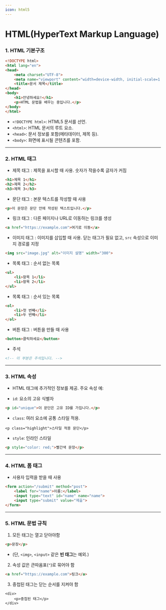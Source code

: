 ```yaml
---
icon: html5
---
```


# HTML(HyperText Markup Language)

### 1. HTML 기본구조

```html
<!DOCTYPE html>
<html lang="en">
<head>
    <meta charset="UTF-8">
    <meta name="viewport" content="width=device-width, initial-scale=1.0">
    <title>문서 제목</title>
</head>
<body>
    <h1>안녕하세요!</h1>
    <p>HTML 문법을 배우는 중입니다.</p>
</body>
</html>
```

* `<!DOCTYPE html>`: HTML5 문서를 선언.
* `<html>`: HTML 문서의 루트 요소.
* `<head>`: 문서 정보를 포함(메타데이터, 제목 등).
* `<body>`: 화면에 표시될 콘텐츠를 포함.

***

### 2. HTML 태그



* 제목 태그 : 제목을 표시할 때 사용. 숫자가 작을수록 글자가 커짐

```html
<h1>제목 1</h1>
<h2>제목 2</h2>
<h3>제목 3</h3>
```



* 문단 태그 : 본문 텍스트를 작성할 때 사용

```html
<p>이 문장은 문단 안에 작성된 텍스트입니다.</p>
```



* 링크 태그 : 다른 페이지나 URL로 이동하는 링크를 생성

```html
<a href="https://example.com">여기로 이동</a>
```



* 이미지 태그 : 이미지를 삽입할 때 사용. 닫는 태그가 필요 없고, `src` 속성으로 이미지 경로를 지정

```html
<img src="image.jpg" alt="이미지 설명" width="300">
```



* 목록 태그 : 순서 없는 목록

```html
<ul>
    <li>항목 1</li>
    <li>항목 2</li>
</ul>
```



* 목록 태그 : 순서 있는 목록

```html
<ol>
    <li>첫 번째</li>
    <li>두 번째</li>
</ol>
```



* 버튼 태그 : 버튼을 만들 때 사용

```html
<button>클릭하세요</button>
```



* 주석

```html
<!-- 이 부분은 주석입니다. -->
```

***

### 3. HTML 속성

* HTML 태그에 추가적인 정보를 제공. 주요 속성 예:



* `id`: 요소의 고유 식별자

```html
<p id="unique">이 문단은 고유 ID를 가집니다.</p>
```



* `class`: 여러 요소에 공통 스타일 적용.

```
<p class="highlight">스타일 적용 문단</p>
```



* `style`: 인라인 스타일

```html
<p style="color: red;">빨간색 문장</p>
```

***

### 4. HTML 폼 태그

* 사용자 입력을 받을 때 사용

```html
<form action="/submit" method="post">
    <label for="name">이름:</label>
    <input type="text" id="name" name="name">
    <input type="submit" value="제출">
</form>
```

***

### 5. HTML 문법 규칙

1. 모든 태그는 열고 닫아야함

```html
<p>문장</p>
```

* (단, `<img>`, `<input>` 같은 **빈 태그**는 예외.)



2. 속성 값은 큰따옴표(`"`)로 묶어야 함

```html
<a href="https://example.com">링크</a>
```



3. 중첩된 태그는 닫는 순서를 지켜야 함

```
<div>
    <p>중첩된 태그</p>
</div>
```


